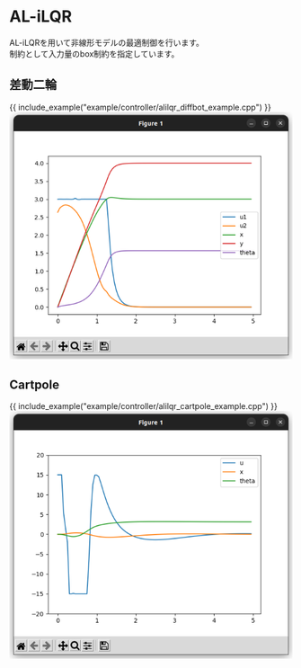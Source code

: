 # AL-iLQR

AL-iLQRを用いて非線形モデルの最適制御を行います。  
制約として入力量のbox制約を指定しています。

## 差動二輪
{{ include_example("example/controller/alilqr_diffbot_example.cpp") }}
![title](../fig/alilqr_diffbot_example.png)

## Cartpole
{{ include_example("example/controller/alilqr_cartpole_example.cpp") }}
![title](../fig/alilqr_cartpole_example.png)